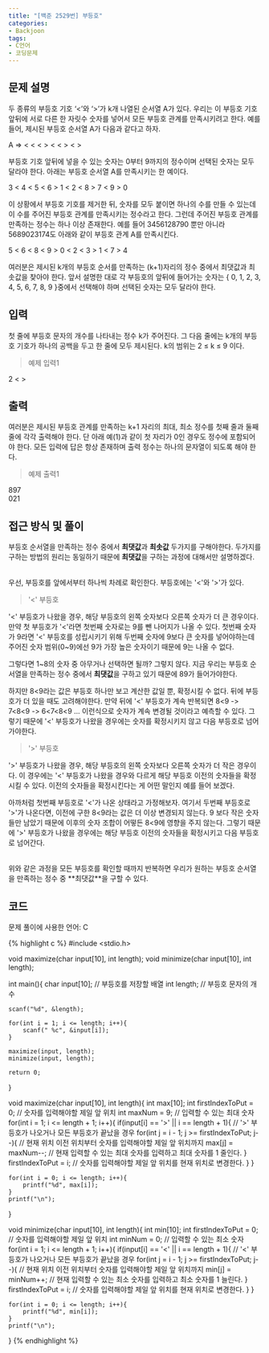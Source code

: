 ```yaml
---
title: "[백준 2529번] 부등호"
categories:
- Backjoon
tags:
- C언어
- 코딩문제
---
```


## 문제 설명

두 종류의 부등호 기호 ‘<’와 ‘>’가 k개 나열된 순서열  A가 있다. 우리는 이 부등호 기호 앞뒤에 서로 다른 한 자릿수 숫자를 넣어서 모든 부등호 관계를 만족시키려고 한다. 예를 들어, 제시된 부등호 순서열 A가 다음과 같다고 하자. 

A =>  < < < > < < > < >

부등호 기호 앞뒤에 넣을 수 있는 숫자는 0부터 9까지의 정수이며 선택된 숫자는 모두 달라야 한다. 아래는 부등호 순서열 A를 만족시키는 한 예이다. 

3 < 4 < 5 < 6 > 1 < 2 < 8 > 7 < 9 > 0

이 상황에서 부등호 기호를 제거한 뒤, 숫자를 모두 붙이면 하나의 수를 만들 수 있는데 이 수를 주어진 부등호 관계를 만족시키는 정수라고 한다. 그런데 주어진 부등호 관계를 만족하는 정수는 하나 이상 존재한다. 예를 들어 3456128790 뿐만 아니라 5689023174도 아래와 같이 부등호 관계 A를 만족시킨다. 

5 < 6 < 8 < 9 > 0 < 2 < 3 > 1 < 7 > 4

여러분은 제시된 k개의 부등호 순서를 만족하는 (k+1)자리의 정수 중에서 최댓값과 최솟값을 찾아야 한다. 앞서 설명한 대로 각 부등호의 앞뒤에 들어가는 숫자는 { 0, 1, 2, 3, 4, 5, 6, 7, 8, 9 }중에서 선택해야 하며 선택된 숫자는 모두 달라야 한다.

## 입력

첫 줄에 부등호 문자의 개수를 나타내는 정수 k가 주어진다. 그 다음 줄에는 k개의 부등호 기호가 하나의 공백을 두고 한 줄에 모두 제시된다. k의 범위는 2 ≤ k ≤ 9 이다.

> 예제 입력1

2
< > 

## 출력

여러분은 제시된 부등호 관계를 만족하는 k+1 자리의 최대, 최소 정수를 첫째 줄과 둘째 줄에 각각 출력해야 한다. 단 아래 예(1)과 같이 첫 자리가 0인 경우도 정수에 포함되어야 한다. 모든 입력에 답은 항상 존재하며 출력 정수는 하나의 문자열이 되도록 해야 한다.

> 예제 출력1

897 <br>
021

## 접근 방식 및 풀이

부등호 순서열을 만족하는 정수 중에서 **최댓값**과 **최솟값** 두가지를 구해야한다. 두가지를 구하는 방법의 원리는 동일하기 때문에 **최댓값**을 구하는 과정에 대해서만 설명하겠다.

<br>
우선, 부등호를 앞에서부터 하나씩 차례로 확인한다. 부등호에는 '<'와 '>'가 있다.

> '<' 부등호

'<' 부등호가 나왔을 경우, 해당 부등호의 왼쪽 숫자보다 오른쪽 숫자가 더 큰 경우이다. 만약 첫 부등호가 '<'라면 첫번째 숫자로는 9를 뺀 나머지가 나올 수 있다. 첫번째 숫자가 9라면 '<' 부등호를 성립시키기 위해 두번째 숫자에 9보다 큰 숫자를 넣어야하는데 주어진 숫자 범위(0~9)에선 9가 가장 높은 숫자이기 때문에 9는 나올 수 없다.

그렇다면 1~8의 숫자 중 아무거나 선택하면 될까? 그렇지 않다. 지금 우리는 부등호 순서열을 만족하는 정수 중에서 **최댓값**을 구하고 있기 때문에 89가 들어가야한다.

하지만 8<9라는 값은 부등호 하나만 보고 계산한 값일 뿐, 확정시킬 수 없다. 뒤에 부등호가 더 있을 때도 고려해야한다. 만약 뒤에 '<' 부등호가 계속 반복되면 8<9 -> 7<8<9 -> 6<7<8<9 ... 이런식으로 숫자가 계속 변경될 것이라고 예측할 수 있다. 그렇기 때문에 '<' 부등호가 나왔을 경우에는 숫자를 확정시키지 않고 다음 부등호로 넘어가야한다.

> '>' 부등호

'>' 부등호가 나왔을 경우, 해당 부등호의 왼쪽 숫자보다 오른쪽 숫자가 더 작은 경우이다. 이 경우에는 '<' 부등호가 나왔을 경우와 다르게 해당 부등호 이전의 숫자들을 확정시킬 수 있다. 이전의 숫자들을 확정시킨다는 게 어떤 말인지 예를 들어 보겠다.
 
아까처럼 첫번째 부등호로 '<'가 나온 상태라고 가정해보자. 여기서 두번째 부등호로 '>'가 나온다면, 이전에 구한 8<9라는 값은 더 이상 변경되지 않는다. 9 보다 작은 숫자들만 남았기 때문에 이후의 숫자 조합이 어떻든 8<9에 영향을 주지 않는다. 그렇기 때문에 '>' 부등호가 나왔을 경우에는 해당 부등호 이전의 숫자들을 확정시키고 다음 부등호로 넘어간다.

<br>
위와 같은 과정을 모든 부등호를 확인할 때까지 반복하면 우리가 원하는 부등호 순서열을 만족하는 정수 중 **최댓값**을 구할 수 있다.

## 코드
문제 풀이에 사용한 언어: C

{% highlight c %}
#include <stdio.h>

void maximize(char input[10], int length);
void minimize(char input[10], int length);

int
main(){
    char input[10]; // 부등호를 저장할 배열
    int length; // 부등호 문자의 개수
    
    scanf("%d", &length);
    
    for(int i = 1; i <= length; i++){
        scanf(" %c", &input[i]);
    }
    
    maximize(input, length);
    minimize(input, length);
    
    return 0;
}

void maximize(char input[10], int length){
    int max[10];
    int firstIndexToPut = 0; // 숫자를 입력해야할 제일 앞 위치
    int maxNum = 9; // 입력할 수 있는 최대 숫자
    for(int i = 1; i <= length + 1; i++){
        if(input[i] == '>' || i == length + 1){ // '>' 부등호가 나오거나 모든 부등호가 끝났을 경우
            for(int j = i - 1; j >= firstIndexToPut; j--){ // 현재 위치 이전 위치부터 숫자를 입력해야할 제일 앞 위치까지
                max[j] = maxNum--; // 현재 입력할 수 있는 최대 숫자를 입력하고 최대 숫자를 1 줄인다.
            }
            firstIndexToPut = i; // 숫자를 입력해야할 제일 앞 위치를 현재 위치로 변경한다.
        }
    }
    
    for(int i = 0; i <= length; i++){
        printf("%d", max[i]);
    }
    printf("\n");
}

void minimize(char input[10], int length){
    int min[10];
    int firstIndexToPut = 0; // 숫자를 입력해야할 제일 앞 위치
    int minNum = 0; // 입력할 수 있는 최소 숫자
    for(int i = 1; i <= length + 1; i++){
        if(input[i] == '<' || i == length + 1){ // '<' 부등호가 나오거나 모든 부등호가 끝났을 경우
            for(int j = i - 1; j >= firstIndexToPut; j--){ // 현재 위치 이전 위치부터 숫자를 입력해야할 제일 앞 위치까지
                min[j] = minNum++; // 현재 입력할 수 있는 최소 숫자를 입력하고 최소 숫자를 1 늘린다.
            }
            firstIndexToPut = i; // 숫자를 입력해야할 제일 앞 위치를 현재 위치로 변경한다.
        }
    }
    
    for(int i = 0; i <= length; i++){
        printf("%d", min[i]);
    }
    printf("\n");
}
{% endhighlight %}

